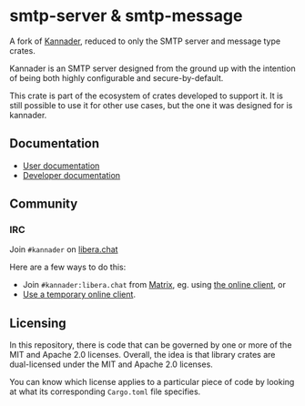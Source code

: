 # smtp-server & smtp-message

A fork of [Kannader](https://github.com/Ekleog/kannader), reduced to only the
SMTP server and message type crates. 

Kannader is an SMTP server designed from the ground up with the intention of
being both highly configurable and secure-by-default.

This crate is part of the ecosystem of crates developed to support it. It is
still possible to use it for other use cases, but the one it was designed for is
kannader.

## Documentation

- [User documentation](https://ekleog.github.io/kannader/book)
- [Developer documentation](https://ekleog.github.io/kannader/dev-doc/index.html)

## Community

### IRC

Join `#kannader` on [libera.chat](https://libera.chat)

Here are a few ways to do this:
- Join `#kannader:libera.chat` from [Matrix](https://matrix.org/), eg. using
  [the online client](https://app.element.io/#/room/#kannader:libera.chat), or
- [Use a temporary online
  client](https://kiwiirc.com/nextclient/irc.libera.chat/#kannader).

## Licensing

In this repository, there is code that can be governed by one or more
of the MIT and Apache 2.0 licenses. Overall, the idea is that
library crates are dual-licensed under the MIT and Apache 2.0
licenses.

You can know which license applies to a particular piece of code by
looking at what its corresponding `Cargo.toml` file specifies.